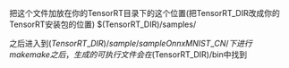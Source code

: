 把这个文件加放在你的TensorRT目录下的这个位置(把TensorRT\_DIR改成你的TensorRT安装包的位置)
$(TensorRT\_DIR)/samples/

之后进入到$(TensorRT\_DIR)/sample/sampleOnnxMNIST\_CN/下进行make
make之后，生成的可执行文件会在$(TensorRT\_DIR)/bin中找到

